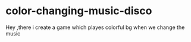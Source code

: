 # color-changing-music-disco
 Hey ,there i create a game which playes colorful bg when we change the music
